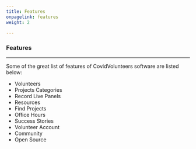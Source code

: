 ```yaml
---
title: Features
onpagelink: features
weight: 2

---
```


### **Features**
--------

Some of the great list of features of CovidVolunteers software are listed below:

- Volunteers
- Projects Categories
- Record Live Panels
- Resources
- Find Projects
- Office Hours
- Success Stories
- Volunteer Account
- Community
- Open Source
 
